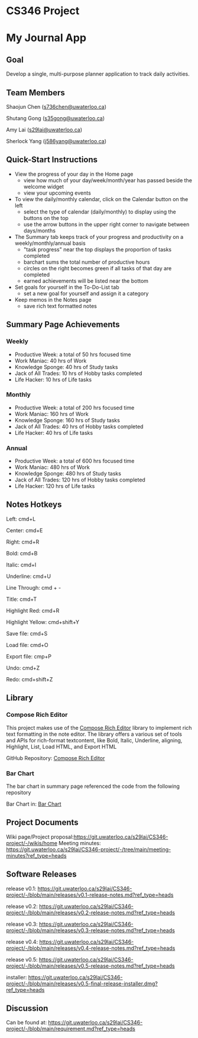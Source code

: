 # CS346 Project

# My Journal App

## Goal
Develop a single, multi-purpose planner application to track daily activities.

## Team Members
Shaojun Chen (s736chen@uwaterloo.ca)

Shutang Gong (s35gong@uwaterloo.ca)

Amy Lai  (s29lai@uwaterloo.ca)

Sherlock Yang (j586yang@uwaterloo.ca)


## Quick-Start Instructions
- View the progress of your day in the Home page
  - view how much of your day/week/month/year has passed beside the welcome widget
  - view your upcoming events
- To view the daily/monthly calendar, click on the Calendar button on the left
  - select the type of calendar (daily/monthly) to display using the buttons on the top
  - use the arrow buttons in the upper right corner to navigate between days/months
- The Summary tab keeps track of your progress and productivity on a weekly/monthly/annual basis
  - "task progress" near the top displays the proportion of tasks completed
  - barchart sums the total number of productive hours
  - circles on the right becomes green if all tasks of that day are completed
  - earned achievements will be listed near the bottom
- Set goals for yourself in the To-Do-List tab
  - set a new goal for yourself and assign it a category
- Keep memos in the Notes page
  - save rich text formatted notes

## Summary Page Achievements
### Weekly
- Productive Week: a total of 50 hrs focused time
- Work Maniac: 40 hrs of Work
- Knowledge Sponge: 40 hrs of Study tasks
- Jack of All Trades: 10 hrs of Hobby tasks completed
- Life Hacker: 10 hrs of Life tasks
### Monthly
- Productive Week: a total of 200 hrs focused time
- Work Maniac: 160 hrs of Work
- Knowledge Sponge: 160 hrs of Study tasks
- Jack of All Trades: 40 hrs of Hobby tasks completed
- Life Hacker: 40 hrs of Life tasks
### Annual
- Productive Week: a total of 600 hrs focused time
- Work Maniac: 480 hrs of Work
- Knowledge Sponge: 480 hrs of Study tasks
- Jack of All Trades: 120 hrs of Hobby tasks completed
- Life Hacker: 120 hrs of Life tasks

## Notes Hotkeys
Left: cmd+L

Center: cmd+E

Right: cmd+R

Bold: cmd+B

Italic: cmd+I

Underline: cmd+U

Line Through: cmd + -

Title: cmd+T

Highlight Red: cmd+R

Highlight Yellow: cmd+shift+Y

Save file: cmd+S

Load file: cmd+O

Export file: cmp+P

Undo: cmd+Z

Redo: cmd+shift+Z

## Library

### Compose Rich Editor

This project makes use of the [Compose Rich Editor](https://github.com/MohamedRejeb/Compose-Rich-Editor) library to implement rich text formatting in the note editor. The library offers a various set of tools and APls for rich-format textcontent, like Bold, ltalic, Underline, aligning, Highlight, List, Load HTML, and Export HTML

GitHub Repository: [Compose Rich Editor](https://github.com/MohamedRejeb/Compose-Rich-Editor)

### Bar Chart

The bar chart in summary page referenced the code from the following repository

Bar Chart in: [Bar Chart](https://github.com/developerchunk/BarGraph-JetpackCompose/tree/main/app/src/main/java/com/example/customchar)


## Project Documents
Wiki page/Project proposal:https://git.uwaterloo.ca/s29lai/CS346-project/-/wikis/home
Meeting minutes: https://git.uwaterloo.ca/s29lai/CS346-project/-/tree/main/meeting-minutes?ref_type=heads

## Software Releases
release v0.1: https://git.uwaterloo.ca/s29lai/CS346-project/-/blob/main/releases/v0.1-release-notes.md?ref_type=heads

release v0.2: https://git.uwaterloo.ca/s29lai/CS346-project/-/blob/main/releases/v0.2-release-notes.md?ref_type=heads

release v0.3: https://git.uwaterloo.ca/s29lai/CS346-project/-/blob/main/releases/v0.3-release-notes.md?ref_type=heads

release v0.4: https://git.uwaterloo.ca/s29lai/CS346-project/-/blob/main/releases/v0.4-release-notes.md?ref_type=heads

release v0.5: https://git.uwaterloo.ca/s29lai/CS346-project/-/blob/main/releases/v0.5-release-notes.md?ref_type=heads

installer: https://git.uwaterloo.ca/s29lai/CS346-project/-/blob/main/releases/v0.5-final-release-installer.dmg?ref_type=heads

## Discussion
Can be found at: https://git.uwaterloo.ca/s29lai/CS346-project/-/blob/main/requirement.md?ref_type=heads
